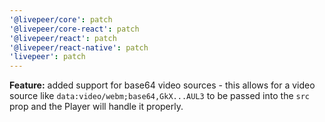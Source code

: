 ```yaml
---
'@livepeer/core': patch
'@livepeer/core-react': patch
'@livepeer/react': patch
'@livepeer/react-native': patch
'livepeer': patch
---
```


**Feature:** added support for base64 video sources - this allows for a video source like `data:video/webm;base64,GkX...AUL3` to be passed into the `src` prop and the Player will handle it properly.
